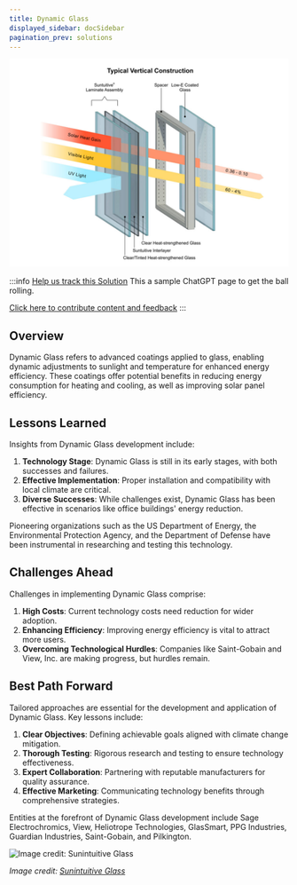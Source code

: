 ```yaml
---
title: Dynamic Glass
displayed_sidebar: docSidebar
pagination_prev: solutions
---
```


![Cover Image](../static/img/dynamic-glass.jpg)

:::info [Help us track this Solution](contribute)
This a sample ChatGPT page to get the ball rolling.

[Click here to contribute content and feedback](contribute)
:::

## Overview

Dynamic Glass refers to advanced coatings applied to glass, enabling dynamic adjustments to sunlight and temperature for enhanced energy efficiency. These coatings offer potential benefits in reducing energy consumption for heating and cooling, as well as improving solar panel efficiency.

## Lessons Learned

Insights from Dynamic Glass development include:

1. **Technology Stage**: Dynamic Glass is still in its early stages, with both successes and failures.
2. **Effective Implementation**: Proper installation and compatibility with local climate are critical.
3. **Diverse Successes**: While challenges exist, Dynamic Glass has been effective in scenarios like office buildings' energy reduction.

Pioneering organizations such as the US Department of Energy, the Environmental Protection Agency, and the Department of Defense have been instrumental in researching and testing this technology.

## Challenges Ahead

Challenges in implementing Dynamic Glass comprise:

1. **High Costs**: Current technology costs need reduction for wider adoption.
2. **Enhancing Efficiency**: Improving energy efficiency is vital to attract more users.
3. **Overcoming Technological Hurdles**: Companies like Saint-Gobain and View, Inc. are making progress, but hurdles remain.

## Best Path Forward

Tailored approaches are essential for the development and application of Dynamic Glass. Key lessons include:

1. **Clear Objectives**: Defining achievable goals aligned with climate change mitigation.
2. **Thorough Testing**: Rigorous research and testing to ensure technology effectiveness.
3. **Expert Collaboration**: Partnering with reputable manufacturers for quality assurance.
4. **Effective Marketing**: Communicating technology benefits through comprehensive strategies.

Entities at the forefront of Dynamic Glass development include Sage Electrochromics, View, Heliotrope Technologies, GlasSmart, PPG Industries, Guardian Industries, Saint-Gobain, and Pilkington.

![Image credit: Sunintuitive Glass](https://suntuitiveglass.com/what-is-dynamic-glass/)

_Image credit: [Sunintuitive Glass](https://suntuitiveglass.com/what-is-dynamic-glass/)_
